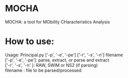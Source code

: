 # MOCHA
MOCHA: a tool for MObility CHaracteristics Analysis

# How to use:
Usage: Principal.py ['-p', '-e', '-pe'] ['-r', '-s', '-n'] filename  
['-p', '-e', '-pe']: parse, extract, or parse and extract  
['-r', '-s', '-n' ]: RAW, SWIM or NS2 (if parsing)  
filename        : file to be parsed/processed  
